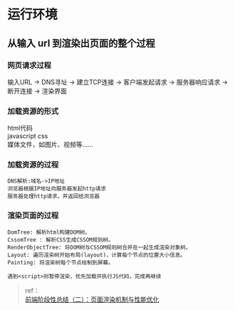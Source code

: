 # 运行环境

## 从输入 url 到渲染出页面的整个过程

### 网页请求过程

输入URL -> DNS寻址 -> 建立TCP连接 -> 客户端发起请求 -> 服务器响应请求 -> 断开连接 -> 渲染界面

### 加载资源的形式

html代码  
javascript css  
媒体文件，如图片、视频等......

### 加载资源的过程

```
DNS解析:域名->IP地址
浏览器根据IP地址向服务器发起http请求
服务器处理http请求，并返回给浏览器
```

### 渲染页面的过程

```
DomTree: 解析html构建DOM树。
CssomTree : 解析CSS生成CSSOM规则树。
RenderObjectTree: 将DOM树与CSSOM规则树合并在一起生成渲染对象树。
Layout: 遍历渲染树开始布局(layout)，计算每个节点的位置大小信息。
Painting: 将渲染树每个节点绘制到屏幕。

遇到<script>则暂停渲染，优先加载并执行JS代码，完成再继续
```

> ref：  
> [前端阶段性总结（二）：页面渲染机制与性能优化](https://segmentfault.com/a/1190000016458627)